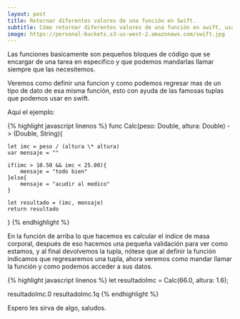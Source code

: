 ```yaml
---
layout: post
title: Retornar diferentes valores de una función en Swift.
subtitle: Cómo retornar diferentes valores de una función en swift, usando tuplas.
image: https://personal-buckets.s3-us-west-2.amazonaws.com/swift.jpg
---
```


Las funciones basicamente son pequeños bloques de código que se encargar de una tarea en especifico y que podemos mandarlas llamar siempre que las necesitemos.

Veremos como definir una funcion y como podemos regresar mas de un tipo de dato de esa misma función, esto con ayuda de las famosas tuplas que podemos usar en swift.

Aquí el ejemplo:

{% highlight javascript linenos %}
func Calc(peso: Double, altura: Double) -> (Double, String){

    let imc = peso / (altura \* altura)
    var mensaje = ""

    if(imc > 10.50 && imc < 25.00){
        mensaje = "todo bien"
    }else{
        mensaje = "acudir al medico"
    }

    let resultado = (imc, mensaje)
    return resultado

}
{% endhighlight %}

En la función de arriba lo que hacemos es calcular el índice de masa corporal, después de eso hacemos una pequeña validación para ver como estamos, y al final devolvemos la tupla, nótese que al definir la función indicamos que regresaremos una tupla, ahora veremos como mandar llamar la función y como podemos acceder a sus datos.

{% highlight javascript linenos %}
let resultadoImc = Calc(66.0, altura: 1.6);

resultadoImc.0
resultadoImc.1q
{% endhighlight %}

Espero les sirva de algo, saludos.
